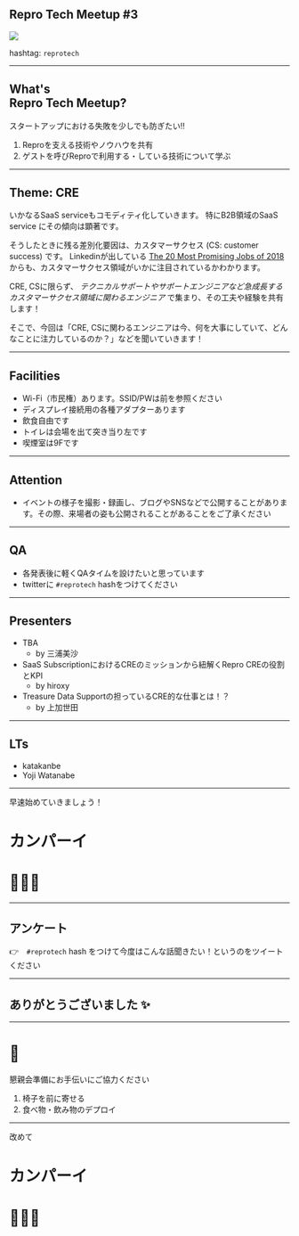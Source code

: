 ## Repro Tech Meetup #3

![](/meetups/3/images/repro-tech-meetup-banner.png)

hashtag: `reprotech`

---

## What's<br>Repro Tech Meetup?

スタートアップにおける失敗を少しでも防ぎたい!!

1. Reproを支える技術やノウハウを共有
1. ゲストを呼びReproで利用する・している技術について学ぶ

---

## Theme: CRE

いかなるSaaS serviceもコモディティ化していきます。
特にB2B領域のSaaS service にその傾向は顕著です。

そうしたときに残る差別化要因は、カスタマーサクセス (CS: customer success) です。
Linkedinが出している [The 20 Most Promising Jobs of 2018](https://business.linkedin.com/talent-solutions/blog/trends-and-research/2018/the-20-most-promising-jobs-of-2018) からも、カスタマーサクセス領域がいかに注目されているかわかります。

CRE, CSに限らず、 *テクニカルサポートやサポートエンジニアなど急成長するカスタマーサクセス領域に関わるエンジニア* で集まり、その工夫や経験を共有します！

そこで、今回は「CRE, CSに関わるエンジニアは今、何を大事にしていて、どんなことに注力しているのか？」などを聞いていきます！

---

## Facilities

- Wi-Fi（市民権）あります。SSID/PWは前を参照ください
- ディスプレイ接続用の各種アダプターあります
- 飲食自由です
- トイレは会場を出て突き当り左です
- 喫煙室は9Fです

---

## Attention

- イベントの様子を撮影・録画し、ブログやSNSなどで公開することがあります。その際、来場者の姿も公開されることがあることをご了承ください

---

## QA

- 各発表後に軽くQAタイムを設けたいと思っています
- twitterに `#reprotech` hashをつけてください

---

## Presenters

- TBA
  - by 三浦美沙
- SaaS SubscriptionにおけるCREのミッションから紐解くRepro CREの役割とKPI 
  - by hiroxy
- Treasure Data Supportの担っているCRE的な仕事とは！？
  - by 上加世田

---

## LTs

- katakanbe
- Yoji Watanabe

---

早速始めていきましょう！

# カンパーイ

# 🍻🍻🍻

---

## アンケート

👉　`#reprotech` hash をつけて今度はこんな話聞きたい！というのをツイートください

---

## ありがとうございました ✨

---

# 🙏

懇親会準備にお手伝いにご協力ください

1. 椅子を前に寄せる
1. 食べ物・飲み物のデプロイ

---

改めて

# カンパーイ
# 🍻🍻🍻

